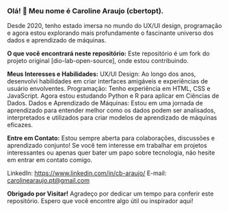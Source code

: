 ### Olá! 👋 Meu nome é Caroline Araujo (cbertopt).

Desde 2020, tenho estado imersa no mundo do UX/UI design, programação e agora estou explorando mais profundamente o fascinante universo dos dados e aprendizado de máquinas.

**O que você encontrará neste repositório:**
Este repositório é um fork do projeto original [dio-lab-open-source], onde estou contribuindo.

**Meus Interesses e Habilidades:**
UX/UI Design: Ao longo dos anos, desenvolvi habilidades em criar interfaces amigáveis e experiências de usuário envolventes.
Programação: Tenho experiência em HTML, CSS e JavaScript. Agora estou estudando Python e R para aplicar em Ciências de Dados.
Dados e Aprendizado de Máquinas: Estou em uma jornada de aprendizado para entender melhor como os dados podem ser analisados, interpretados e utilizados para criar modelos de aprendizado de máquinas eficazes.

**Entre em Contato:**
Estou sempre aberta para colaborações, discussões e aprendizado conjunto! Se você tem interesse em trabalhar em projetos interessantes ou apenas quer bater um papo sobre tecnologia, não hesite em entrar em contato comigo.

LinkedIn: https://www.linkedin.com/in/cb-araujo/
E-mail: carolinearaujo.pt@gmail.com

**Obrigado por Visitar!**
Agradeço por dedicar um tempo para conferir este repositório. Espero que você encontre algo útil ou inspirador aqui!
